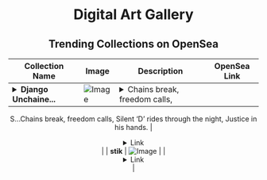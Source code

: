 <div align="center">

# Digital Art Gallery

## Trending Collections on OpenSea

| Collection Name                       | Image                                                                                     | Description                       | OpenSea Link                                                                                          |
|---------------------------------------|-------------------------------------------------------------------------------------------|-----------------------------------|--------------------------------------------------------------------------------------------------------|
| **<details><summary>Django Unchaine...</summary>Django Unchained</details>** | ![Image](https://i.seadn.io/s/raw/files/515660701ad1832aad7c3d9f67b9ddb7.jpg?w=500&auto=format?w=200&auto=format) | <details><summary>Chains break, freedom calls,
S...</summary>Chains break, freedom calls,
Silent ‘D’ rides through the night,
Justice in his hands.</details> | <details><summary>Link</summary>[Django Unchained](https://opensea.io/collection/django-unchained-2)</details> |
| **stik** | ![Image](https://i.seadn.io/s/raw/files/b305f16af02f0db042b220419df5e461.jpg?w=500&auto=format?w=200&auto=format) |  | <details><summary>Link</summary>[stik](https://opensea.io/collection/stik-3)</details> |

</div>